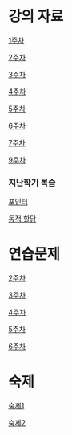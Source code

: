# 강의 자료
[1주차](https://github.com/qlkdkd/DataStruct/tree/main/week1)

[2주차](https://github.com/qlkdkd/DataStruct/tree/main/week2)

[3주차]()

[4주차]()

[5주차](https://github.com/qlkdkd/DataStruct/tree/main/week5)

[6주차](https://github.com/qlkdkd/DataStruct/tree/main/week6)

[7주차](https://github.com/qlkdkd/DataStruct/tree/main/week7)

[9주차](https://github.com/qlkdkd/DataStruct/tree/main/week9)

### 지난학기 복습
[포인터]()

[동적 할당](https://github.com/qlkdkd/DataStruct/tree/main/%EB%8F%99%EC%A0%81%ED%95%A0%EB%8B%B9)

# 연습문제
[2주차]()

[3주차]()

[4주차]()

[5주차](https://github.com/qlkdkd/DataStruct/blob/main/week5/week5_practice.md)

[6주차](https://github.com/qlkdkd/DataStruct/blob/main/week6/practice.md)

# 숙제
[숙제1](https://github.com/qlkdkd/DataStruct/blob/main/Homework1/Homework1.md)

[숙제2](https://github.com/qlkdkd/DataStruct/tree/main/H2)
